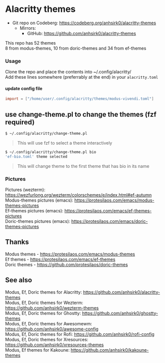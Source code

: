 # Alacritty themes

+ Git repo on Codeberg: <https://codeberg.org/anhsirk0/alacritty-themes>
  - Mirrors:
    + GitHub: <https://github.com/anhsirk0/alacritty-themes>

This repo has 52 themes  
8 from modus-themes, 10 from doric-themes and 34 from ef-themes  

### Usage
Clone the repo and place the contents into ~/.config/alacritty/  
Add these lines somewhere (preferrably at the end) in your `alacritty.toml` 

#### update config file
```toml
import = ["/home/user/.config/alacritty/themes/modus-vivendi.toml"]
```

## use change-theme.pl to change the themes (fzf required)
```bash
$ ~/.config/alacritty/change-theme.pl 
```
> This will use fzf to select a theme interactively
```bash
$ ~/.config/alacritty/change-theme.pl bio
'ef-bio.toml' theme selected
```
> This will change theme to the first theme that has bio in its name

### Pictures
Pictures (wezterm): https://wezfurlong.org/wezterm/colorschemes/e/index.html#ef-autumn  
Modus-themes pictures (emacs): https://protesilaos.com/emacs/modus-themes-pictures  
Ef-themes pictures (emacs): https://protesilaos.com/emacs/ef-themes-pictures  
Doric-themes pictures (emacs): https://protesilaos.com/emacs/doric-themes-pictures  

## Thanks
Modus themes - https://protesilaos.com/emacs/modus-themes  
Ef themes - https://protesilaos.com/emacs/ef-themes  
Doric themes - https://github.com/protesilaos/doric-themes  

## See also
Modus, Ef, Doric themes for Alacritty: https://github.com/anhsirk0/alacritty-themes  
Modus, Ef, Doric themes for Wezterm: https://github.com/anhsirk0/wezterm-themes  
Modus, Ef, Doric themes for Ghostty: https://github.com/anhsirk0/ghostty-themes  
Modus, Ef, Doric themes for Awesomewm: https://github.com/anhsirk0/awesome-config  
Modus, Ef, Doric themes for Rofi: https://github.com/anhsirk0/rofi-config  
Modus, Ef, Doric themes for Xresources: https://github.com/anhsirk0/xresources-themes  
Modus, Ef themes for Kakoune: https://github.com/anhsirk0/kakoune-themes  
